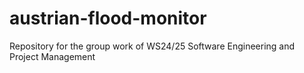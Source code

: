 # austrian-flood-monitor
Repository for the group work of WS24/25 Software Engineering and Project Management
